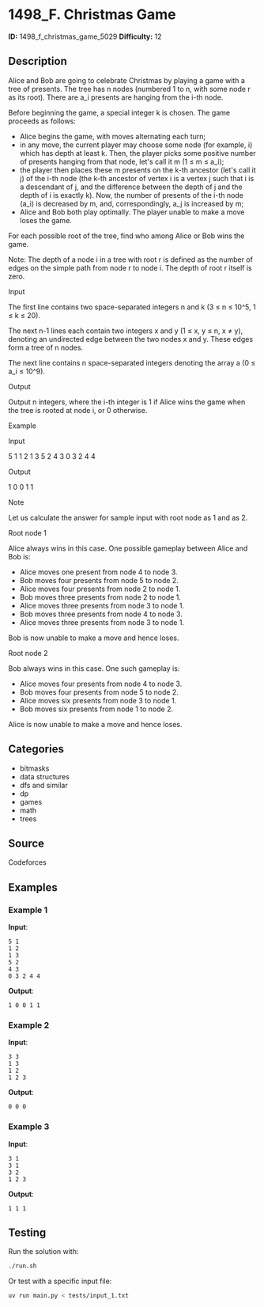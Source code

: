 # 1498_F. Christmas Game

**ID:** 1498_f_christmas_game_5029
**Difficulty:** 12

## Description

Alice and Bob are going to celebrate Christmas by playing a game with a tree of presents. The tree has n nodes (numbered 1 to n, with some node r as its root). There are a_i presents are hanging from the i-th node.

Before beginning the game, a special integer k is chosen. The game proceeds as follows:

  * Alice begins the game, with moves alternating each turn;
  * in any move, the current player may choose some node (for example, i) which has depth at least k. Then, the player picks some positive number of presents hanging from that node, let's call it m (1 ≤ m ≤ a_i);
  * the player then places these m presents on the k-th ancestor (let's call it j) of the i-th node (the k-th ancestor of vertex i is a vertex j such that i is a descendant of j, and the difference between the depth of j and the depth of i is exactly k). Now, the number of presents of the i-th node (a_i) is decreased by m, and, correspondingly, a_j is increased by m;
  * Alice and Bob both play optimally. The player unable to make a move loses the game.



For each possible root of the tree, find who among Alice or Bob wins the game.

Note: The depth of a node i in a tree with root r is defined as the number of edges on the simple path from node r to node i. The depth of root r itself is zero.

Input

The first line contains two space-separated integers n and k (3 ≤ n ≤ 10^5, 1 ≤ k ≤ 20).

The next n-1 lines each contain two integers x and y (1 ≤ x, y ≤ n, x ≠ y), denoting an undirected edge between the two nodes x and y. These edges form a tree of n nodes.

The next line contains n space-separated integers denoting the array a (0 ≤ a_i ≤ 10^9).

Output

Output n integers, where the i-th integer is 1 if Alice wins the game when the tree is rooted at node i, or 0 otherwise.

Example

Input


5 1
1 2
1 3
5 2
4 3
0 3 2 4 4


Output


1 0 0 1 1 

Note

Let us calculate the answer for sample input with root node as 1 and as 2.

Root node 1

Alice always wins in this case. One possible gameplay between Alice and Bob is:

  * Alice moves one present from node 4 to node 3. 
  * Bob moves four presents from node 5 to node 2. 
  * Alice moves four presents from node 2 to node 1. 
  * Bob moves three presents from node 2 to node 1. 
  * Alice moves three presents from node 3 to node 1. 
  * Bob moves three presents from node 4 to node 3. 
  * Alice moves three presents from node 3 to node 1. 



Bob is now unable to make a move and hence loses.

Root node 2

Bob always wins in this case. One such gameplay is:

  * Alice moves four presents from node 4 to node 3. 
  * Bob moves four presents from node 5 to node 2. 
  * Alice moves six presents from node 3 to node 1. 
  * Bob moves six presents from node 1 to node 2. 



Alice is now unable to make a move and hence loses.

## Categories

- bitmasks
- data structures
- dfs and similar
- dp
- games
- math
- trees

## Source

Codeforces

## Examples

### Example 1

**Input**:
```
5 1
1 2
1 3
5 2
4 3
0 3 2 4 4
```

**Output**:
```
1 0 0 1 1
```

### Example 2

**Input**:
```
3 3
1 3
1 2
1 2 3
```

**Output**:
```
0 0 0
```

### Example 3

**Input**:
```
3 1
3 1
3 2
1 2 3
```

**Output**:
```
1 1 1
```


## Testing

Run the solution with:

```bash
./run.sh
```

Or test with a specific input file:

```bash
uv run main.py < tests/input_1.txt
```
